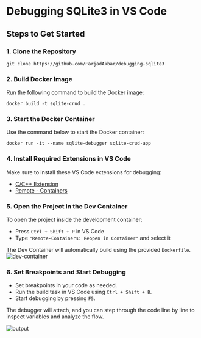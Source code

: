 # Debugging SQLite3 in VS Code

## Steps to Get Started

### 1. Clone the Repository
```git clone https://github.com/FarjadAkbar/debugging-sqlite3```



### 2. Build Docker Image
Run the following command to build the Docker image:

```docker build -t sqlite-crud .```


### 3. Start the Docker Container
Use the command below to start the Docker container:

```docker run -it --name sqlite-debugger sqlite-crud-app```


### 4. Install Required Extensions in VS Code
Make sure to install these VS Code extensions for debugging:

- [C/C++ Extension](https://marketplace.visualstudio.com/items?itemName=ms-vscode.cpptools)
- [Remote - Containers](https://marketplace.visualstudio.com/items?itemName=ms-vscode-remote.remote-containers)

### 5. Open the Project in the Dev Container
To open the project inside the development container:

- Press `Ctrl + Shift + P` in VS Code
- Type `"Remote-Containers: Reopen in Container"` and select it

The Dev Container will automatically build using the provided `Dockerfile`.
![dev-container](image.png)

### 6. Set Breakpoints and Start Debugging
- Set breakpoints in your code as needed.
- Run the build task in VS Code using `Ctrl + Shift + B`.
- Start debugging by pressing `F5`.

The debugger will attach, and you can step through the code line by line to inspect variables and analyze the flow.


![output](image-1.png)